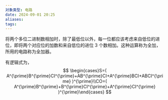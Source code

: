 ```yaml
---
对象类型: 电路
date: 2024-09-01 20:25
aliases: 
tags:
---
```

将两个多位二进制数相加时，除了最低位以外，每一位都应该考虑来自低位的进位，即将两个对应位的加数和来自低位的进位 3 个数相加。这种运算称为全加，所用的电路称为全加器。

有逻辑式为，
$$
\begin{cases}S=( A^{\prime}B^{\prime}CI^{\prime}+AB^{\prime}CI+A^{\prime}BCI+ABCI^{\prime} )^{\prime}\\CO=( A^{\prime}B^{\prime}+B^{\prime}CI^{\prime}+A^{\prime}CI^{\prime} )^{\prime}\end{cases}
$$
